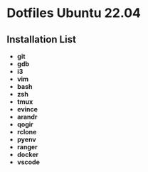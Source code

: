 Dotfiles Ubuntu 22.04
=============================

Installation List
---------

* **git**
* **gdb**
* **i3**
* **vim**
* **bash**
* **zsh**
* **tmux**
* **evince**
* **arandr**
* **qogir**
* **rclone**
* **pyenv**
* **ranger**
* **docker**
* **vscode**
